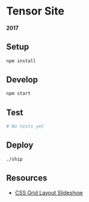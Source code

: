 # Tensor Site

**2017**

## Setup

```bash
npm install
```

## Develop

```bash
npm start
```

## Test

```bash
# No tests yet
```

## Deploy

```bash
./ship
```

## Resources

- [CSS Grid Layout Slideshow](https://tympanus.net/codrops/wp-content/uploads/2017/07/GridLayoutSlideshow_Featured.jpg)
